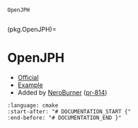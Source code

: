 ```{spelling:word-list}

OpenJPH
```

```{index} single: media ; OpenJPH
```

(pkg.OpenJPH)=

# OpenJPH

- [Official](https://github.com/aous72/OpenJPH)
- [Example](https://github.com/cpp-pm/hunter/blob/master/examples/OpenJPH/CMakeLists.txt)
- Added by [NeroBurner](https://github.com/NeroBurner) ([pr-814](https://github.com/cpp-pm/hunter/pull/814))

```{literalinclude} /../examples/OpenJPH/CMakeLists.txt
:language: cmake
:start-after: "# DOCUMENTATION_START {"
:end-before: "# DOCUMENTATION_END }"
```
